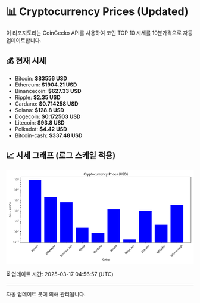 
# 📊 Cryptocurrency Prices (Updated)

이 리포지토리는 CoinGecko API를 사용하여 코인 TOP 10 시세를 10분가격으로 자동 업데이트합니다.

## 💰 현재 시세
- Bitcoin: **$83556 USD**
- Ethereum: **$1904.21 USD**
- Binancecoin: **$627.33 USD**
- Ripple: **$2.35 USD**
- Cardano: **$0.714258 USD**
- Solana: **$128.8 USD**
- Dogecoin: **$0.172503 USD**
- Litecoin: **$93.8 USD**
- Polkadot: **$4.42 USD**
- Bitcoin-cash: **$337.48 USD**

## 📈 시세 그래프 (로그 스케일 적용)
![Crypto Prices](crypto_prices.png)

⏳ 업데이트 시간: 2025-03-17 04:56:57 (UTC)

---
자동 업데이트 봇에 의해 관리됩니다.
